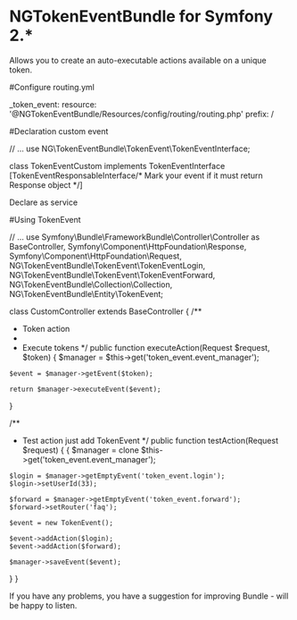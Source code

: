 NGTokenEventBundle for Symfony 2.*
==================================

Allows you to create an auto-executable actions available on a unique token.

#Configure routing.yml

_token_event:
    resource: '@NGTokenEventBundle/Resources/config/routing/routing.php'
    prefix: /


#Declaration custom event

// ...
use NG\TokenEventBundle\TokenEvent\TokenEventInterface;

class TokenEventCustom implements TokenEventInterface [TokenEventResponsableInterface/* Mark your event if it must return Response object */]

Declare as service

<service id="token_event.custom" class="Path\To\Your\TokenEvent\TokenEventCustom">
  <!--- Any arguments -->
  <tag name="token_event.type" />
</service>


#Using TokenEvent

// ...
use Symfony\Bundle\FrameworkBundle\Controller\Controller as BaseController,
    Symfony\Component\HttpFoundation\Response,
    Symfony\Component\HttpFoundation\Request,
    NG\TokenEventBundle\TokenEvent\TokenEventLogin,
    NG\TokenEventBundle\TokenEvent\TokenEventForward,
    NG\TokenEventBundle\Collection\Collection,
    NG\TokenEventBundle\Entity\TokenEvent;

class CustomController extends BaseController
{
  /**
   * Token action
   *
   * Execute tokens
   */
  public function executeAction(Request $request, $token) {
    $manager = $this->get('token_event.event_manager');
    
    $event = $manager->getEvent($token);
    
    return $manager->executeEvent($event);
  }
  
  /**
   * Test action just add TokenEvent
   */
  public function testAction(Request $request) {
  {
    $manager = clone $this->get('token_event.event_manager');
    
    $login = $manager->getEmptyEvent('token_event.login');
    $login->setUserId(33);
    
    $forward = $manager->getEmptyEvent('token_event.forward');
    $forward->setRouter('faq');
    
    $event = new TokenEvent();
    
    $event->addAction($login);
    $event->addAction($forward);
    
    $manager->saveEvent($event);
  }
}



If you have any problems, you have a suggestion for improving Bundle - will be happy to listen.